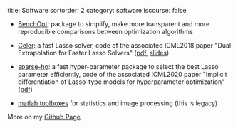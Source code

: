 title: Software
sortorder: 2
category: software
iscourse: false

- [BenchOpt](https://benchopt.github.io/): package to simplify, make more transparent and more reproducible comparisons between optimization algorithms

- [Celer](https://mathurinm.github.io/celer/): a fast Lasso solver, code of the associated ICML2018 paper "Dual Extrapolation for Faster Lasso Solvers" ([pdf](https://arxiv.org/abs/1802.07481), [slides](http://localhost/talks/UBC.pdf))
- [sparse-ho](https://github.com/QB3/sparse-ho): a fast hyper-parameter package to select the best Lasso parameter efficiently,
code of the associated ICML2020 paper "Implicit differentiation of Lasso-type models for hyperparameter optimization" ([pdf](https://arxiv.org/pdf/2002.08943.pdf))
- [matlab toolboxes](code/index_codes.php) for statistics and image processing (this is legacy)


More on my [Github Page](http://github.com/josephsalmon)
